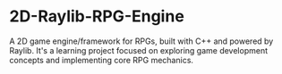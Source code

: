 # 2D-Raylib-RPG-Engine
A 2D game engine/framework for RPGs, built with C++ and powered by Raylib. It's a learning project focused on exploring game development concepts and implementing core RPG mechanics.
